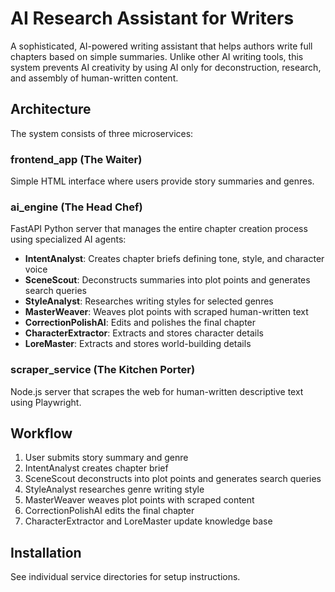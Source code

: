 # AI Research Assistant for Writers

A sophisticated, AI-powered writing assistant that helps authors write full chapters based on simple summaries. Unlike other AI writing tools, this system prevents AI creativity by using AI only for deconstruction, research, and assembly of human-written content.

## Architecture

The system consists of three microservices:

### frontend_app (The Waiter)
Simple HTML interface where users provide story summaries and genres.

### ai_engine (The Head Chef)  
FastAPI Python server that manages the entire chapter creation process using specialized AI agents:
- **IntentAnalyst**: Creates chapter briefs defining tone, style, and character voice
- **SceneScout**: Deconstructs summaries into plot points and generates search queries
- **StyleAnalyst**: Researches writing styles for selected genres
- **MasterWeaver**: Weaves plot points with scraped human-written text
- **CorrectionPolishAI**: Edits and polishes the final chapter
- **CharacterExtractor**: Extracts and stores character details
- **LoreMaster**: Extracts and stores world-building details

### scraper_service (The Kitchen Porter)
Node.js server that scrapes the web for human-written descriptive text using Playwright.

## Workflow

1. User submits story summary and genre
2. IntentAnalyst creates chapter brief
3. SceneScout deconstructs into plot points and generates search queries
4. StyleAnalyst researches genre writing style
5. MasterWeaver weaves plot points with scraped content
6. CorrectionPolishAI edits the final chapter
7. CharacterExtractor and LoreMaster update knowledge base

## Installation

See individual service directories for setup instructions.
